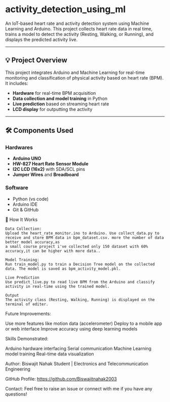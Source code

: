 # activity_detection_using_ml

An IoT-based heart rate and activity detection system using Machine Learning and Arduino. This project collects heart rate data in real time, trains a model to detect the activity (Resting, Walking, or Running), and displays the predicted activity live.

---

## 💡 Project Overview

This project integrates Arduino and Machine Learning for real-time monitoring and classification of physical activity based on heart rate (BPM). It includes:

- **Hardware** for real-time BPM acquisition
- **Data collection and model training** in Python
- **Live prediction** based on streaming heart rate
- **LCD display** for outputting the activity 

---

## 🛠️ Components Used

### Hardwares
- **Arduino UNO** 
- **HW-827 Heart Rate Sensor Module**
- **I2C LCD (16x2)** with SDA/SCL pins
- **Jumper Wires** and **Breadboard**

### Software
- Python (vs code)
- Arduino IDE
- Git & GitHub

🚀 How It Works

    Data Collection:
    Upload the heart_rate_monitor.ino to Arduino. Use collect_data.py to receive and store BPM data in bpm_dataset.csv. more the number of data better model accuracy,as 
    a small course project i've collected only 150 dataset with 60% accuracy,it can be higher with more data.. 

    Model Training:
    Run train_model.py to train a Decision Tree model on the collected data. The model is saved as bpm_activity_model.pkl.

    Live Prediction
    Use predict_live.py to read live BPM from the Arduino and classify activity in real-time using the trained model.

    Output
    The activity class (Resting, Walking, Running) is displayed on the terminal of editer.


Future Improvements:

Use more features like motion data (accelerometer)
Deploy to a mobile app or web interface
Improve accuracy using deep learning models

Skills Demonstrated:

  Arduino hardware interfacing
  Serial communication
  Machine Learning model training
  Real-time data visualization

Author:
Biswajit Nahak
Student | Electronics and Telecommunication Engineering


GitHub Profile:
https://github.com/Biswajitnahak2003

Contact:
Feel free to raise an issue or connect with me if you have any questions!


